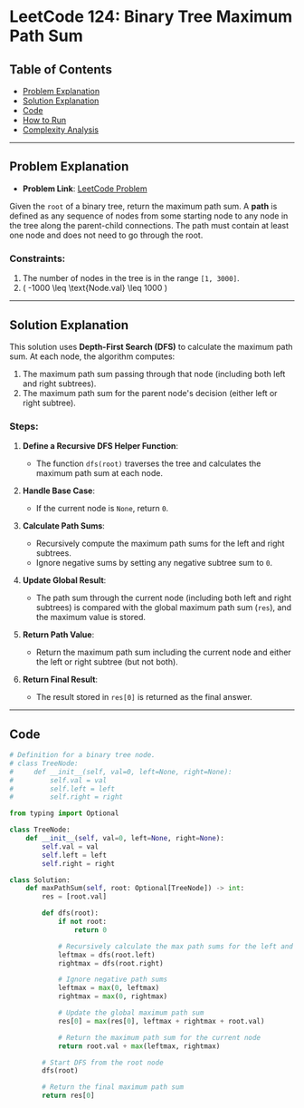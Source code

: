 # LeetCode 124: Binary Tree Maximum Path Sum

## Table of Contents
- [Problem Explanation](#problem-explanation)
- [Solution Explanation](#solution-explanation)
- [Code](#code)
- [How to Run](#how-to-run)
- [Complexity Analysis](#complexity-analysis)

---

## Problem Explanation

- **Problem Link**: [LeetCode Problem](https://leetcode.com/problems/binary-tree-maximum-path-sum/)

Given the `root` of a binary tree, return the maximum path sum. A **path** is defined as any sequence of nodes from some starting node to any node in the tree along the parent-child connections. The path must contain at least one node and does not need to go through the root.

### Constraints:
1. The number of nodes in the tree is in the range `[1, 3000]`.
2. \( -1000 \leq \text{Node.val} \leq 1000 \)

---

## Solution Explanation

This solution uses **Depth-First Search (DFS)** to calculate the maximum path sum. At each node, the algorithm computes:
1. The maximum path sum passing through that node (including both left and right subtrees).
2. The maximum path sum for the parent node's decision (either left or right subtree).

### Steps:

1. **Define a Recursive DFS Helper Function**:
   - The function `dfs(root)` traverses the tree and calculates the maximum path sum at each node.

2. **Handle Base Case**:
   - If the current node is `None`, return `0`.

3. **Calculate Path Sums**:
   - Recursively compute the maximum path sums for the left and right subtrees.
   - Ignore negative sums by setting any negative subtree sum to `0`.

4. **Update Global Result**:
   - The path sum through the current node (including both left and right subtrees) is compared with the global maximum path sum (`res`), and the maximum value is stored.

5. **Return Path Value**:
   - Return the maximum path sum including the current node and either the left or right subtree (but not both).

6. **Return Final Result**:
   - The result stored in `res[0]` is returned as the final answer.

---

## Code

```python
# Definition for a binary tree node.
# class TreeNode:
#     def __init__(self, val=0, left=None, right=None):
#         self.val = val
#         self.left = left
#         self.right = right

from typing import Optional

class TreeNode:
    def __init__(self, val=0, left=None, right=None):
        self.val = val
        self.left = left
        self.right = right

class Solution:
    def maxPathSum(self, root: Optional[TreeNode]) -> int:
        res = [root.val]

        def dfs(root):
            if not root:
                return 0

            # Recursively calculate the max path sums for the left and right subtrees
            leftmax = dfs(root.left)
            rightmax = dfs(root.right)

            # Ignore negative path sums
            leftmax = max(0, leftmax)
            rightmax = max(0, rightmax)

            # Update the global maximum path sum
            res[0] = max(res[0], leftmax + rightmax + root.val)

            # Return the maximum path sum for the current node
            return root.val + max(leftmax, rightmax)

        # Start DFS from the root node
        dfs(root)

        # Return the final maximum path sum
        return res[0]
